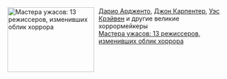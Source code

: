 <!--2025-03-11 13:06:06-->
<div class="yb">
  <div class="rss smaller1 kino_teatr"><a href="https://www.kino-teatr.ru/blog/y2025/3-11/984/" title="Мастера ужасов: 13 режиссеров, изменивших облик хоррора"><img src="https://www.kino-teatr.ru/blog/4/8/984/poster.jpg" width="196" height="147" align="left" hspace="5" style="margin: 0px 10px 0px 5px" alt="Мастера ужасов: 13 режиссеров, изменивших облик хоррора"/></a><a href=https://www.kino-teatr.ru/kino/screenwriter/euro/61352/bio/ target=_blank>Дарио Ардженто</a>, <a href=http://www.kino-teatr.ru/kino/director/hollywood/55268/bio/ target=_blank>Джон Карпентер</a>, <a href=http://www.kino-teatr.ru/kino/director/hollywood/55981/bio/ target=_blank>Уэс Крэйвен</a> и другие великие хоррормейкеры <br><a class="light" href="https://www.kino-teatr.ru/blog/y2025/3-11/984/">Мастера ужасов: 13 режиссеров, изменивших облик хоррора</a></div>
</div>
